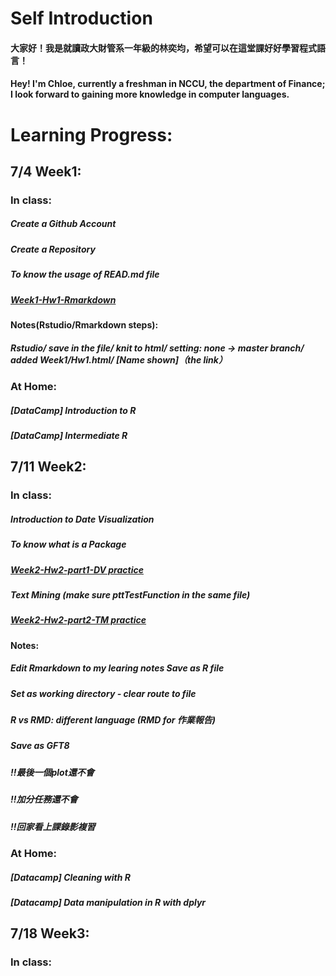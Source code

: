 
# Self Introduction
#### 大家好！我是就讀政大財管系一年級的林奕均，希望可以在這堂課好好學習程式語言！
#### Hey! I'm Chloe, currently a freshman in NCCU, the department of Finance; I look forward to gaining more knowledge in computer languages.

# Learning Progress:
## 7/4 Week1:
### In class:
##### Create a Github Account
##### Create a Repository
##### To know the usage of READ.md file
##### [Week1-Hw1-Rmarkdown](https://yichunchloe.github.io/2018-Summer-CSX-RProject/Week1/Hw1.html) 
#### Notes(Rstudio/Rmarkdown steps):
##### Rstudio/ save in the file/ knit to html/ setting: none -> master branch/ added Week1/Hw1.html/ [Name shown]（the link）

### At Home:
##### [DataCamp] Introduction to R 
##### [DataCamp] Intermediate R 

## 7/11 Week2:
### In class:
##### Introduction to Date Visualization
##### To know what is a Package
##### [Week2-Hw2-part1-DV practice](https://yichunchloe.github.io/2018-Summer-CSX-RProject/Week2/DV.html)
##### Text Mining (make sure pttTestFunction in the same file)
##### [Week2-Hw2-part2-TM practice](https://yichunchloe.github.io/2018-Summer-CSX-RProject/Week2/TM.html)

#### Notes: 
##### Edit Rmarkdown to my learing notes Save as R file
##### Set as working directory - clear route to file
##### R vs RMD: different language (RMD for 作業報告) 
##### Save as *GFT8*
##### !!最後一個plot還不會
##### !!加分任務還不會
##### !!回家看上課錄影複習

### At Home:
##### [Datacamp] Cleaning with R​
##### [Datacamp] Data manipulation in R with dplyr​

## 7/18 Week3:
### In class:



